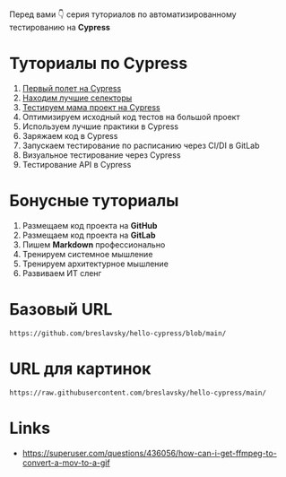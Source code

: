 Перед вами 👇 серия туториалов по автоматизированному тестированию на **Cypress**

# Туториалы по Cypress

1. [Первый полет на Cypress](tutorials/cypress_test_flight.md)
1. [Находим лучшие селекторы](tutorials/best_selectors.md)
1. [Тестируем мама проект на Cypress](tutorials/test_mama_project.md)
1. Оптимизируем исходный код тестов на большой проект
1. Используем лучшие практики в Cypress
1. Заряжаем код в Cypress
1. Запускаем тестирование по расписанию через CI/DI в GitLab
1. Визуальное тестирование через Cypress
1. Тестирование API в Cypress

# Бонусные туториалы

1. Размещаем код проекта на **GitHub**
1. Размещаем код проекта на **GitLab**
1. Пишем **Markdown** профессионально
1. Тренируем системное мышление
1. Тренируем архитектурное мышление
1. Развиваем ИТ сленг

# Базовый URL
```
https://github.com/breslavsky/hello-cypress/blob/main/
```

# URL для картинок
```
https://raw.githubusercontent.com/breslavsky/hello-cypress/main/
```

# Links
* https://superuser.com/questions/436056/how-can-i-get-ffmpeg-to-convert-a-mov-to-a-gif